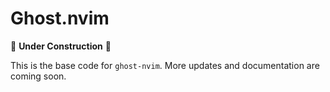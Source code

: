 # Ghost.nvim

🚧 **Under Construction** 🚧

This is the base code for `ghost-nvim`. More updates and documentation are coming soon.
